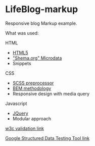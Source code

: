 # LifeBlog-markup

Responsive blog Markup example.

What was used:

HTML
* [HTML5](https://www.w3.org/TR/html5/)
* ["Shema.org" Microdata](http://schema.org/)
* Snippets

CSS
* [SCSS preprocessor](http://sass-lang.com/)
* [BEM methodology](https://en.bem.info/methodology/)
* Responsive design with media query

Javascript
* [JQuery](https://jquery.com/)
* Modular approach

[w3c validation link](https://validator.w3.org/nu/?doc=http%3A%2F%2Fserver.sergeome.com%2Fportfolio%2Flifeblog%2F)

[Google Structured Data Testing Tool link](https://search.google.com/structured-data/testing-tool#url=http%3A%2F%2Fserver.sergeome.com%2Fportfolio%2Flifeblog%2F)